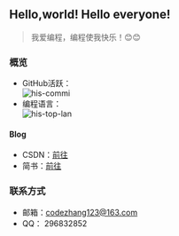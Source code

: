 ## Hello,world! Hello everyone! 
> 我爱编程，编程使我快乐！😊😊

### 概览
* GitHub活跃：</br>
![his-commi](https://github-readme-stats.vercel.app/api?username=cocoawork&show_icons=true&theme=radical&count_private=true&layout=compact)
* 编程语言：</br>
![his-top-lan](https://github-readme-stats.vercel.app/api/top-langs/?username=cocoawork&hide_langs_below=0&theme=radical&layout=compact&count_private=true&langs_count=6&card_width=444)

#### Blog
* CSDN：[前往](https://blog.csdn.net/u010170540)  
* 简书：[前往](https://www.jianshu.com/u/28de7df6b875)

### 联系方式
* 邮箱：codezhang123@163.com
* QQ：  296832852

